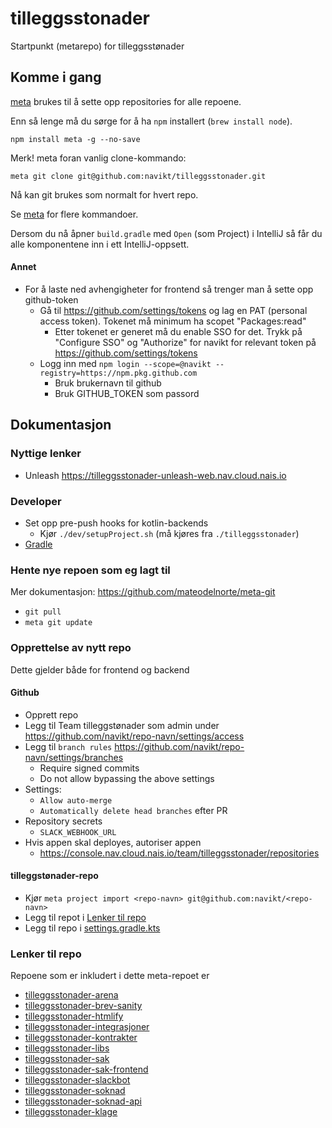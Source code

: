 # tilleggsstonader

Startpunkt (metarepo) for tilleggsstønader

## Komme i gang

[meta](https://github.com/mateodelnorte/meta) brukes til å sette opp
repositories for alle repoene.

Enn så lenge må du sørge for å ha `npm` installert (`brew install node`).

```
npm install meta -g --no-save
```

Merk! meta foran vanlig clone-kommando:

```
meta git clone git@github.com:navikt/tilleggsstonader.git
```

Nå kan git brukes som normalt for hvert repo.

Se [meta](https://github.com/mateodelnorte/meta) for flere kommandoer.

Dersom du nå åpner `build.gradle` med `Open` (som Project) i IntelliJ så får du alle komponentene inn i ett
IntelliJ-oppsett.

#### Annet

-   For å laste ned avhengigheter for frontend så trenger man å sette opp github-token
    -   Gå til https://github.com/settings/tokens og lag en PAT (personal access token). Tokenet må minimum ha scopet "Packages:read"
        -   Etter tokenet er generet må du enable SSO for det. Trykk på "Configure SSO" og "Authorize" for navikt for relevant token på https://github.com/settings/tokens
    -   Logg inn med `npm login --scope=@navikt --registry=https://npm.pkg.github.com`
        -   Bruk brukernavn til github
        -   Bruk GITHUB_TOKEN som passord

## Dokumentasjon

### Nyttige lenker
 - Unleash https://tilleggsstonader-unleash-web.nav.cloud.nais.io 

### Developer

- Set opp pre-push hooks for kotlin-backends
  - Kjør `./dev/setupProject.sh` (må kjøres fra `./tilleggsstonader`)
-   [Gradle](./doc/dev/gradle.md)

### Hente nye repoen som eg lagt til

Mer dokumentasjon: https://github.com/mateodelnorte/meta-git

-   `git pull`
-   `meta git update`

### Opprettelse av nytt repo

Dette gjelder både for frontend og backend

#### Github

-   Opprett repo
-   Legg til Team tilleggstønader som admin under https://github.com/navikt/repo-navn/settings/access
-   Legg til `branch rules` https://github.com/navikt/repo-navn/settings/branches
    -   Require signed commits
    -   Do not allow bypassing the above settings
-   Settings:
    -   `Allow auto-merge`
    -   `Automatically delete head branches` efter PR
-   Repository secrets
    -   `SLACK_WEBHOOK_URL`
- Hvis appen skal deployes, autoriser appen
  - https://console.nav.cloud.nais.io/team/tilleggsstonader/repositories

#### tilleggstønader-repo

-   Kjør `meta project import <repo-navn> git@github.com:navikt/<repo-navn>`
-   Legg til repot i [Lenker til repo](#lenker-til-repo)
-   Legg til repo i [settings.gradle.kts](./settings.gradle.kts)

### Lenker til repo

Repoene som er inkludert i dette meta-repoet er

-   [tilleggsstonader-arena](https://github.com/navikt/tilleggsstonader-arena)
-   [tilleggsstonader-brev-sanity](https://github.com/navikt/tilleggsstonader-brev-sanity)
-   [tilleggsstonader-htmlify](https://github.com/navikt/tilleggsstonader-htmlify)
-   [tilleggsstonader-integrasjoner](https://github.com/navikt/tilleggsstonader-integrasjoner)
-   [tilleggsstonader-kontrakter](https://github.com/navikt/tilleggsstonader-kontrakter)
-   [tilleggsstonader-libs](https://github.com/navikt/tilleggsstonader-libs)
-   [tilleggsstonader-sak](https://github.com/navikt/tilleggsstonader-sak)
-   [tilleggsstonader-sak-frontend](https://github.com/navikt/tilleggsstonader-sak-frontend)
-   [tilleggsstonader-slackbot](https://github.com/navikt/tilleggsstonader-slackbot)
-   [tilleggsstonader-soknad](https://github.com/navikt/tilleggsstonader-soknad)
-   [tilleggsstonader-soknad-api](https://github.com/navikt/tilleggsstonader-soknad-api)
-   [tilleggsstonader-klage](https://github.com/navikt/tilleggsstonader-klage)
